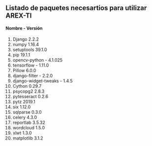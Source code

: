 ## Listado de paquetes necesartios para utilizar AREX-TI

#### Nombre - Versión
1. Django       2.2.2
2. numpy        1.16.4
3. setuptools   39.1.0
4. pip          19.1.1
5. opencv-python - 4.1.025
6. tensorflow - 1.11.0
7. Pillow       6.0.0	
8. django-filter - 2.2.0	
9. django-widget-tweaks - 1.4.5	
10. Cython	    0.29.7
11. psycopg2	2.8.3	
12. pytesseract	0.2.6	
13. pytz	    2019.1	
14. six	        1.12.0	
15. sqlparse	0.3.0	
16. celery      4.3.0
17. reportlab	3.5.32	
18. wordcloud	1.5.0	
19. xlwt		1.3.0
20. matplotlib  3.1.2
